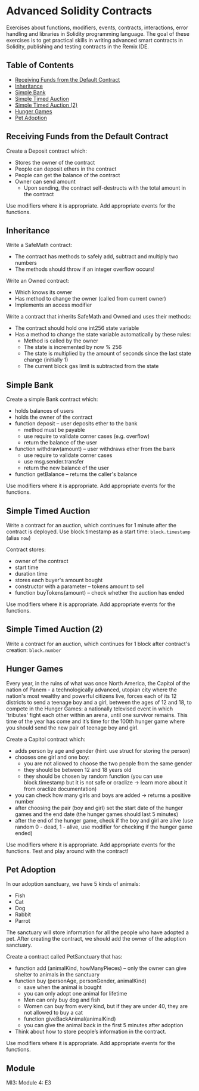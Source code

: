 # Advanced Solidity Contracts
Exercises about functions, modifiers, events, contracts, interactions, error handling and libraries in Solidity programming language. The goal of these exercises is to get practical skills in writing advanced smart contracts in Solidity, publishing and testing contracts in the Remix IDE.

## Table of Contents
* [Receiving Funds from the Default Contract](#receiving-funds-from-the-default-contract)
* [Inheritance](#inheritance)
* [Simple Bank](#simple-bank)
* [Simple Timed Auction](#simple-timed-auction)
* [Simple Timed Auction (2)](#simple-timed-auction-2)
* [Hunger Games](#hunger-games)
* [Pet Adoption](#pet-adoption)

## Receiving Funds from the Default Contract
Create a Deposit contract which:
*	Stores the owner of the contract
*	People can deposit ethers in the contract
*	People can get the balance of the contract
*	Owner can send amount
    * Upon sending, the contract self-destructs with the total amount in the contract

Use modifiers where it is appropriate. Add appropriate events for the functions.

## Inheritance
Write a SafeMath contract:
*	The contract has methods to safely add, subtract and multiply two numbers
*	The methods should throw if an integer overflow occurs!

Write an Owned contract:
*	Which knows its owner
*	Has method to change the owner (called from current owner)
*	Implements an access modifier

Write a contract that inherits SafeMath and Owned and uses their methods:
*	The contract should hold one int256 state variable
*	Has a method to change the state variable automatically by these rules:
    *	Method is called by the owner
    *	The state is incremented by now % 256
    *	The state is multiplied by the amount of seconds since the last state change (initially 1)
    *	The current block gas limit is subtracted from the state

## Simple Bank
Create a simple Bank contract which:
*	holds balances of users
*	holds the owner of the contract
*	function deposit – user deposits ether to the bank
    *	method must be payable
    *	use require to validate corner cases (e.g. overflow)
    *	return the balance of the user
* function withdraw(amount) – user withdraws ether from the bank
    *	use require to validate corner cases
    *	use msg.sender.transfer
    *	return the new balance of the user
*	function getBalance – returns the caller's balance

Use modifiers where it is appropriate. Add appropriate events for the functions.

## Simple Timed Auction
Write a  contract for an auction, which continues for 1 minute after the contract is deployed. Use block.timestamp as a start time: `block.timestamp` (alias `now`)

Contract stores:
*	owner of the contract
*	start time
*	duration time
*	stores each buyer's amount bought
*	constructor with a parameter – tokens amount to sell
*	function buyTokens(amount) – check whether the auction has ended

Use modifiers where it is appropriate. Add appropriate events for the functions.

## Simple Timed Auction (2)
Write a contract for an auction, which continues for 1 block after contract's creation: `block.number`

## Hunger Games
 
Every year, in the ruins of what was once North America, the Capitol of the nation of Panem - a technologically advanced, utopian city where the nation's most wealthy and powerful citizens live, forces each of its 12 districts to send a teenage boy and a girl, between the ages of 12 and 18, to compete in the Hunger Games: a nationally televised event in which 'tributes' fight each other within an arena, until one survivor remains.
This time of the year has come and it’s time for the 100th hunger game where you should send the new pair of teenage boy and girl.

Create a Capitol contract which:
*	adds person by age and gender (hint: use struct for storing the person)
*	chooses one girl and one boy:
    *	you are not allowed to choose the two people from the same gender
    *	they should be between 12 and 18 years old
    *	they should be chosen by random function (you can use block.timestamp but it is not safe or oraclize -> learn more about it from oraclize documentation)
*	you can check how many girls and boys are added -> returns a positive number
*	after choosing the pair (boy and girl) set the start date of the hunger games and the end date (the hunger games should last 5 minutes)
*	after the end of the hunger game, check if the boy and girl are alive (use random 0 - dead, 1 - alive, use modifier for checking if the hunger game ended)	

Use modifiers where it is appropriate. Add appropriate events for the functions. Test and play around with the contract!

## Pet Adoption
 
In our adoption sanctuary, we have 5 kinds of animals:
*	Fish
*	Cat
*	Dog
*	Rabbit
*	Parrot

The sanctuary will store information for all the people who have adopted a pet. After creating the contract, we should add the owner of the adoption sanctuary.

Create a contract called PetSanctuary that has:
*	function add (animalKind, howManyPieces) – only the owner can give shelter to animals in the sanctuary
* function buy (personAge, personGender, animalKind)
    *	save when the animal is bought
    *	you can only adopt one animal for lifetime
    *	Men can only buy dog and fish
    *	Women can buy from every kind, but if they are under 40, they are not allowed to buy a cat
    *	function giveBackAnimal(animalKind)
    *	you can give the animal back in the first 5 minutes after adoption
*	Think about how to store people’s information in the contract.

Use modifiers where it is appropriate. Add appropriate events for the functions.

## Module
MI3: Module 4: E3
